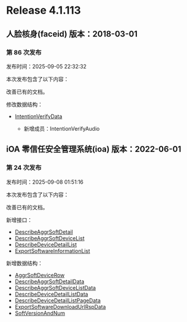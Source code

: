 # Release 4.1.113

## 人脸核身(faceid) 版本：2018-03-01

### 第 86 次发布

发布时间：2025-09-05 22:32:32

本次发布包含了以下内容：

改善已有的文档。

修改数据结构：

* [IntentionVerifyData](https://cloud.tencent.com/document/api/1007/41958#IntentionVerifyData)

	* 新增成员：IntentionVerifyAudio




## iOA 零信任安全管理系统(ioa) 版本：2022-06-01

### 第 24 次发布

发布时间：2025-09-08 01:51:16

本次发布包含了以下内容：

改善已有的文档。

新增接口：

* [DescribeAggrSoftDetail](https://cloud.tencent.com/document/api/1092/122977)
* [DescribeAggrSoftDeviceList](https://cloud.tencent.com/document/api/1092/122976)
* [DescribeDeviceDetailList](https://cloud.tencent.com/document/api/1092/122975)
* [ExportSoftwareInformationList](https://cloud.tencent.com/document/api/1092/122974)

新增数据结构：

* [AggrSoftDeviceRow](https://cloud.tencent.com/document/api/1092/102488#AggrSoftDeviceRow)
* [DescribeAggrSoftDetailData](https://cloud.tencent.com/document/api/1092/102488#DescribeAggrSoftDetailData)
* [DescribeAggrSoftDeviceListData](https://cloud.tencent.com/document/api/1092/102488#DescribeAggrSoftDeviceListData)
* [DescribeDeviceDetailListData](https://cloud.tencent.com/document/api/1092/102488#DescribeDeviceDetailListData)
* [DescribeDeviceDetailListPageData](https://cloud.tencent.com/document/api/1092/102488#DescribeDeviceDetailListPageData)
* [ExportSoftwareDownloadUrlRspData](https://cloud.tencent.com/document/api/1092/102488#ExportSoftwareDownloadUrlRspData)
* [SoftVersionAndNum](https://cloud.tencent.com/document/api/1092/102488#SoftVersionAndNum)



